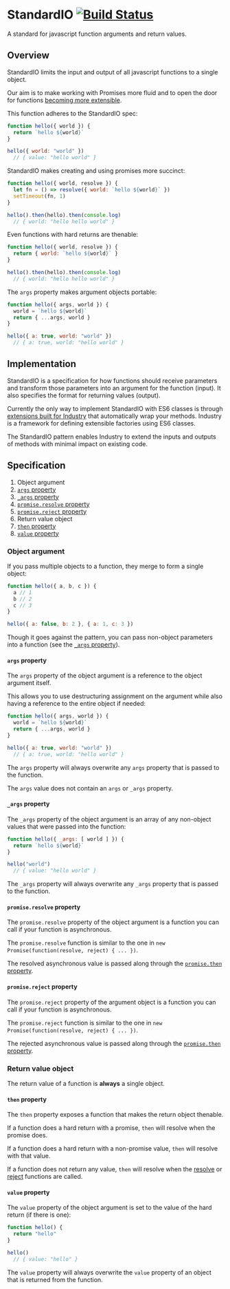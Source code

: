 # StandardIO [![Build Status](https://travis-ci.org/invrs/standard-io.svg?branch=master)](https://travis-ci.org/invrs/standard-io)

A standard for javascript function arguments and return values.

## Overview

StandardIO limits the input and output of all javascript functions to a single object.

Our aim is to make working with Promises more fluid and to open the door for functions [becoming more extensible](#implementation).

This function adheres to the StandardIO spec:

```js
function hello({ world }) {
  return `hello ${world}`
}

hello({ world: "world" })
  // { value: "hello world" }
```

StandardIO makes creating and using promises more succinct:

```js
function hello({ world, resolve }) {
  let fn = () => resolve({ world: `hello ${world}` })
  setTimeout(fn, 1)
}

hello().then(hello).then(console.log)
  // { world: "hello hello world" }
```

Even functions with hard returns are thenable:

```js
function hello({ world, resolve }) {
  return { world: `hello ${world}` }
}

hello().then(hello).then(console.log)
  // { world: "hello hello world" }
```

The `args` property makes argument objects portable:

```js
function hello({ args, world }) {
  world = `hello ${world}`
  return { ...args, world }
}

hello({ a: true, world: "world" })
  // { a: true, world: "hello world" }
```

## Implementation

StandardIO is a specification for how functions should receive parameters and transform those parameters into an argument for the function (input). It also specifies the format for returning values (output).

Currently the only way to implement StandardIO with ES6 classes is through [extensions built for Industry](https://github.com/invrs/industry#existing-extensions) that automatically wrap your methods. Industry is a framework for defining extensible factories using ES6 classes.

The StandardIO pattern enables Industry to extend the inputs and outputs of methods with minimal impact on existing code.

## Specification

1. Object argument
  1. [`args` property](#args-property)
  2. [`_args` property](#_args-property)
  3. [`promise.resolve` property](#promise.resolve-property)
  4. [`promise.reject` property](#promise.reject-property)
2. Return value object
  1. [`then` property](#then-property)
  2. [`value` property](#value-property)

### Object argument

If you pass multiple objects to a function, they merge to form a single object:

```js
function hello({ a, b, c }) {
  a // 1
  b // 2
  c // 3
}

hello({ a: false, b: 2 }, { a: 1, c: 3 })
```

Though it goes against the pattern, you can pass non-object parameters into a function (see the [`_args` property](#_args-property)).

#### `args` property

The `args` property of the object argument is a reference to the object argument itself.

This allows you to use destructuring assignment on the argument while also having a reference to the entire object if needed:

```js
function hello({ args, world }) {
  world = `hello ${world}`
  return { ...args, world }
}

hello({ a: true, world: "world" })
  // { a: true, world: "hello world" }
```

The `args` property will always overwrite any `args` property that is passed to the function.

The `args` value does not contain an `args` or `_args` property.

#### `_args` property

The `_args` property of the object argument is an array of any non-object values that were passed into the function:

```js
function hello({ _args: [ world ] }) {
  return `hello ${world}`
}

hello("world")
  // { value: "hello world" }
```

The `_args` property will always overwrite any `_args` property that is passed to the function.

#### `promise.resolve` property

The `promise.resolve` property of the object argument is a function you can call if your function is asynchronous.

The `promise.resolve` function is similar to the one in `new Promise(function(resolve, reject) { ... })`.

The resolved asynchronous value is passed along through the [`promise.then` property](#promise.then-property).

#### `promise.reject` property

The `promise.reject` property of the argument object is a function you can call if your function is asynchronous.

The `promise.reject` function is similar to the one in `new Promise(function(resolve, reject) { ... })`.

The rejected asynchronous value is passed along through the [`promise.then` property](#promise.then-property).

### Return value object

The return value of a function is **always** a single object.

#### `then` property

The `then` property exposes a function that makes the return object thenable.

If a function does a hard return with a promise, `then` will resolve when the promise does.

If a function does a hard return with a non-promise value, `then` will resolve with that value.

If a function does not return any value, `then` will resolve when the [resolve](#resolve-property) or [reject](#reject-property) functions are called.

#### `value` property

The `value` property of the object argument is set to the value of the hard return (if there is one):

```js
function hello() {
  return "hello"
}

hello()
  // { value: "hello" }
```

The `value` property will always overwrite the `value` property of an object that is returned from the function.

